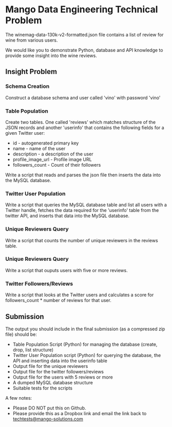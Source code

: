 # Mango Data Engineering Technical Problem

The winemag-data-130k-v2-formatted.json file contains a list of review for wine from various users.

We would like you to demonstrate Python, database and API knowledge to provide some insight into the wine reviews.

## Insight Problem

### Schema Creation
Construct a database schema and user called 'vino' with password 'vino'

### Table Population

Create two tables.  One called 'reviews' which matches structure of the JSON records and another 'userinfo' that contains the following fields for a given Twitter user:

* id - autogenerated primary key
* name - name of the user
* description - a description of the user
* profile_image_url - Profile image URL
* followers_count - Count of their followers

Write a script that reads and parses the json file then inserts the data into the MySQL database.

### Twitter User Population

Write a script that queries the MySQL database table and list all users with a Twitter handle, fetches the data required for the 'userinfo' table from the twitter API, and inserts that data into the MySQL database.

### Unique Reviewers Query

Write a script that counts the number of unique reviewers in the reviews table.

### Unique Reviewers Query

Write a script that ouputs users with five or more reviews.

### Twitter Followers/Reviews

Write a script that looks at the Twitter users and calculates a score for followers_count * number of reviews for that user.

## Submission

The output you should include in the final submission (as a compressed zip file) should be:

* Table Population Script (Python) for managing the database (create, drop, list structure)
* Twitter User Population script (Python) for querying the database, the API and inserting data into the userinfo table
* Output file for the unique reviewers
* Output file for the twitter followers/reviews
* Output file for the users with 5 reviews or more
* A dumped MySQL database structure
* Suitable tests for the scripts

A few notes:

* Please DO NOT put this on Github.  
* Please provide this as a Dropbox link and email the link back to techtests@mango-solutions.com
